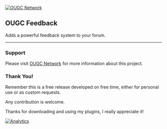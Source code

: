 [![OUGC Network](https://omargc.me/cache/images/logo.png "OUGC Network")](https://ougc.network/landing?mybb "OUGC Network")

## OUGC Feedback
Adds a powerful feedback system to your forum.

***

### Support
Please visit [OUGC Network](https://ougc.network/?landing=mybb "Visit OUGC Network") for more information about this project.

### Thank You!
Remember this is a free release developed on free time, either for personal use or as custom requests.

Any contribution is welcome.

Thanks for downloading and using my plugins, I really appreciate it!

[![Analytics](https://ga-beacon.appspot.com/UA-133144685-1/OUGC-Feedback/?flat&useReferer)](https://github.com/igrigorik/ga-beacon)